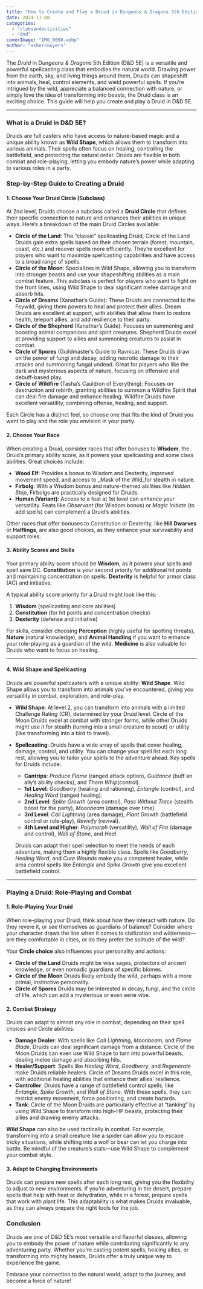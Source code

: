 ```yaml
---
title: "How to Create and Play a Druid in Dungeons & Dragons 5th Edition"
date: 2024-11-08
categories: 
  - "clubsandactivities"
  - "dnd"
coverImage: "IMG_0050.webp"
author: "asherconyers"
---
```


The _Druid_ in _Dungeons & Dragons_ 5th Edition (D&D 5E) is a versatile and powerful spellcasting class that embodies the natural world. Drawing power from the earth, sky, and living things around them, Druids can shapeshift into animals, heal, control elements, and wield powerful spells. If you’re intrigued by the wild, appreciate a balanced connection with nature, or simply love the idea of transforming into beasts, the Druid class is an exciting choice. This guide will help you create and play a Druid in D&D 5E.

* * *

### **What is a Druid in D&D 5E?**

Druids are full casters who have access to nature-based magic and a unique ability known as **Wild Shape**, which allows them to transform into various animals. Their spells often focus on healing, controlling the battlefield, and protecting the natural order. Druids are flexible in both combat and role-playing, letting you embody nature’s power while adapting to various roles in a party.

### **Step-by-Step Guide to Creating a Druid**

#### 1\. **Choose Your Druid Circle (Subclass)**

At 2nd level, Druids choose a subclass called a **Druid Circle** that defines their specific connection to nature and enhances their abilities in unique ways. Here’s a breakdown of the main Druid Circles available:

- **Circle of the Land**: The “classic” spellcasting Druid, Circle of the Land Druids gain extra spells based on their chosen terrain (forest, mountain, coast, etc.) and recover spells more efficiently. They’re excellent for players who want to maximize spellcasting capabilities and have access to a broad range of spells.
- **Circle of the Moon**: Specializes in Wild Shape, allowing you to transform into stronger beasts and use your shapeshifting abilities as a main combat feature. This subclass is perfect for players who want to fight on the front lines, using Wild Shape to deal significant melee damage and absorb hits.
- **Circle of Dreams** (Xanathar’s Guide): These Druids are connected to the Feywild, giving them powers to heal and protect their allies. Dream Druids are excellent at support, with abilities that allow them to restore health, teleport allies, and add resilience to their party.
- **Circle of the Shepherd** (Xanathar’s Guide): Focuses on summoning and boosting animal companions and spirit creatures. Shepherd Druids excel at providing support to allies and summoning creatures to assist in combat.
- **Circle of Spores** (Guildmaster’s Guide to Ravnica): These Druids draw on the power of fungi and decay, adding necrotic damage to their attacks and summoning fungal undead. Great for players who like the dark and mysterious aspects of nature, focusing on offensive and debuff-based play.
- **Circle of Wildfire** (Tasha’s Cauldron of Everything): Focuses on destruction and rebirth, granting abilities to summon a Wildfire Spirit that can deal fire damage and enhance healing. Wildfire Druids have excellent versatility, combining offense, healing, and support.

Each Circle has a distinct feel, so choose one that fits the kind of Druid you want to play and the role you envision in your party.

#### 2\. **Choose Your Race**

When creating a Druid, consider races that offer bonuses to **Wisdom**, the Druid’s primary ability score, as it powers your spellcasting and some class abilities. Great choices include:

- **Wood Elf**: Provides a bonus to Wisdom and Dexterity, improved movement speed, and access to _Mask of the Wild_for stealth in nature.
- **Firbolg**: With a Wisdom bonus and nature-themed abilities like _Hidden Step_, Firbolgs are practically designed for Druids.
- **Human (Variant)**: Access to a feat at 1st level can enhance your versatility. Feats like _Observant_ (for Wisdom bonus) or _Magic Initiate_ (to add spells) can complement a Druid’s abilities.

Other races that offer bonuses to Constitution or Dexterity, like **Hill Dwarves** or **Halflings**, are also good choices, as they enhance your survivability and support roles.

#### 3\. **Ability Scores and Skills**

Your primary ability score should be **Wisdom**, as it powers your spells and spell save DC. **Constitution** is your second priority for additional hit points and maintaining concentration on spells. **Dexterity** is helpful for armor class (AC) and initiative.

A typical ability score priority for a Druid might look like this:

1. **Wisdom** (spellcasting and core abilities)
2. **Constitution** (for hit points and concentration checks)
3. **Dexterity** (defense and initiative)

For skills, consider choosing **Perception** (highly useful for spotting threats), **Nature** (natural knowledge), and **Animal Handling** if you want to enhance your role-playing as a guardian of the wild. **Medicine** is also valuable for Druids who want to focus on healing.

* * *

#### 4\. **Wild Shape and Spellcasting**

Druids are powerful spellcasters with a unique ability: **Wild Shape**. Wild Shape allows you to transform into animals you’ve encountered, giving you versatility in combat, exploration, and role-play.

- **Wild Shape**: At level 2, you can transform into animals with a limited Challenge Rating (CR), determined by your Druid level. Circle of the Moon Druids excel at combat with stronger forms, while other Druids might use it for stealth (turning into a small creature to scout) or utility (like transforming into a bird to travel).
- **Spellcasting**: Druids have a wide array of spells that cover healing, damage, control, and utility. You can change your spell list each long rest, allowing you to tailor your spells to the adventure ahead. Key spells for Druids include:
    
    - **Cantrips**: _Produce Flame_ (ranged attack option), _Guidance_ (buff an ally’s ability checks), and _Thorn Whip_(control).
    - **1st Level**: _Goodberry_ (healing and rationing), _Entangle_ (control), and _Healing Word_ (ranged healing).
    - **2nd Level**: _Spike Growth_ (area control), _Pass Without Trace_ (stealth boost for the party), _Moonbeam_ (damage over time).
    - **3rd Level**: _Call Lightning_ (area damage), _Plant Growth_ (battlefield control or role-play), _Revivify_ (revival).
    - **4th Level and Higher**: _Polymorph_ (versatility), _Wall of Fire_ (damage and control), _Wall of Stone_, and _Heal_.
    
    Druids can adapt their spell selection to meet the needs of each adventure, making them a highly flexible class. Spells like _Goodberry_, _Healing Word_, and _Cure Wounds_ make you a competent healer, while area control spells like _Entangle_ and _Spike Growth_ give you excellent battlefield control.

* * *

### **Playing a Druid: Role-Playing and Combat**

#### 1\. **Role-Playing Your Druid**

When role-playing your Druid, think about how they interact with nature. Do they revere it, or see themselves as guardians of balance? Consider where your character draws the line when it comes to civilization and wilderness—are they comfortable in cities, or do they prefer the solitude of the wild?

Your **Circle choice** also influences your personality and actions:

- **Circle of the Land** Druids might be wise sages, protectors of ancient knowledge, or even nomadic guardians of specific biomes.
- **Circle of the Moon** Druids likely embody the wild, perhaps with a more primal, instinctive personality.
- **Circle of Spores** Druids may be interested in decay, fungi, and the circle of life, which can add a mysterious or even eerie vibe.

#### 2\. **Combat Strategy**

Druids can adapt to almost any role in combat, depending on their spell choices and Circle abilities:

- **Damage Dealer**: With spells like _Call Lightning_, _Moonbeam_, and _Flame Blade_, Druids can deal significant damage from a distance. Circle of the Moon Druids can even use Wild Shape to turn into powerful beasts, dealing melee damage and absorbing hits.
- **Healer/Support**: Spells like _Healing Word_, _Goodberry_, and _Regenerate_ make Druids reliable healers. Circle of Dreams Druids excel in this role, with additional healing abilities that enhance their allies’ resilience.
- **Controller**: Druids have a range of battlefield control spells, like _Entangle_, _Spike Growth_, and _Wall of Stone_. With these spells, they can restrict enemy movement, force positioning, and create hazards.
- **Tank**: Circle of the Moon Druids are particularly effective at “tanking” by using Wild Shape to transform into high-HP beasts, protecting their allies and drawing enemy attacks.

**Wild Shape** can also be used tactically in combat. For example, transforming into a small creature like a spider can allow you to escape tricky situations, while shifting into a wolf or bear can let you charge into battle. Be mindful of the creature’s stats—use Wild Shape to complement your combat style.

#### 3\. **Adapt to Changing Environments**

Druids can prepare new spells after each long rest, giving you the flexibility to adjust to new environments. If you’re adventuring in the desert, prepare spells that help with heat or dehydration, while in a forest, prepare spells that work with plant life. This adaptability is what makes Druids invaluable, as they can always prepare the right tools for the job.

### **Conclusion**

Druids are one of D&D 5E’s most versatile and flavorful classes, allowing you to embody the power of nature while contributing significantly to any adventuring party. Whether you’re casting potent spells, healing allies, or transforming into mighty beasts, Druids offer a truly unique way to experience the game.

Embrace your connection to the natural world, adapt to the journey, and become a force of nature!
